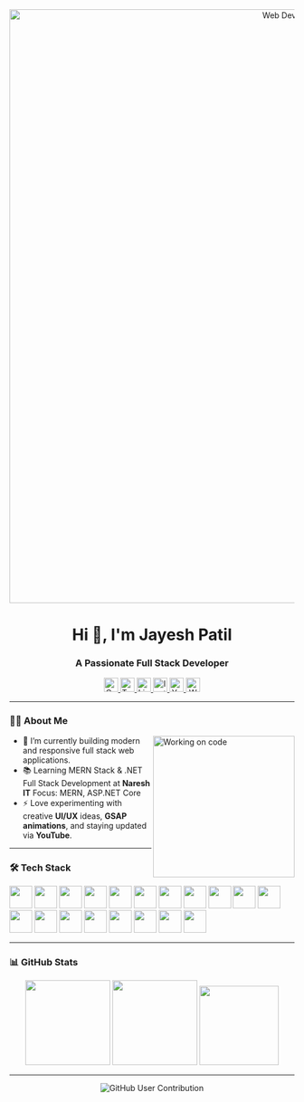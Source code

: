 <div align="center">
  <img width="1050" src="https://raw.githubusercontent.com/PolarBearGG/PolarBearGG/master/web-developer.gif" alt="Web Developer Animation" />
</div>

<h1 align="center">Hi 👋, I'm Jayesh Patil</h1>
<h3 align="center">A Passionate Full Stack Developer</h3>

<div align="center">
  <a href="https://codepen.io/jayeshpatil1553" target="_blank">
    <img src="https://img.shields.io/static/v1?message=Codepen&logo=codepen&label=&color=000000&logoColor=white&labelColor=&style=flat" height="25" alt="Codepen" />
  </a>
  <a href="https://x.com/Jayeshpatil1553" target="_blank">
    <img src="https://img.shields.io/static/v1?message=Twitter&logo=twitter&label=&color=1DA1F2&logoColor=white&labelColor=&style=flat" height="25" alt="Twitter" />
  </a>
  <a href="https://linktr.ee/jayeshpatil1553" target="_blank">
    <img src="https://img.shields.io/static/v1?message=Linktree&logo=linktree&label=&color=1de9b6&logoColor=white&labelColor=&style=flat" height="25" alt="Linktree" />
  </a>
  <a href="https://www.instagram.com/destination_diaries_15/" target="_blank">
    <img src="https://img.shields.io/static/v1?message=Instagram&logo=instagram&label=&color=E4405F&logoColor=white&labelColor=&style=flat" height="25" alt="Instagram" />
  </a>
  <a href="https://www.youtube.com/@Rjarts9869?sub_confirmation=1" target="_blank">
    <img src="https://img.shields.io/static/v1?message=YouTube&logo=youtube&label=&color=FF0000&logoColor=white&labelColor=&style=flat" height="25" alt="YouTube" />
  </a>
  <a href="https://api.whatsapp.com/send/?phone=919209389015&text&type=phone_number&app_absent=0" target="_blank">
    <img src="https://img.shields.io/static/v1?message=WhatsApp&logo=whatsapp&label=&color=25D366&logoColor=white&labelColor=&style=flat" height="25" alt="WhatsApp" />
  </a>
</div>

---

### 👨‍💻 About Me

<img align="right" height="250" src="https://miro.medium.com/v2/resize:fit:1100/format:webp/1*zVnWJtyGOX_kUIDm6ccCfQ.gif" alt="Working on code" />

- 🔭 I’m currently building modern and responsive full stack web applications.
- 📚 Learning MERN Stack & .NET Full Stack Development at **Naresh IT** Focus: MERN, ASP.NET Core
- ⚡ Love experimenting with creative **UI/UX** ideas, **GSAP animations**, and staying updated via **YouTube**.

---

### 🛠️ Tech Stack

<div align="left">
  <img src="https://cdn.jsdelivr.net/gh/devicons/devicon/icons/javascript/javascript-original.svg" height="40" />
  <img src="https://cdn.jsdelivr.net/gh/devicons/devicon/icons/react/react-original.svg" height="40" />
  <img src="https://cdn.simpleicons.org/redux/764ABC" height="40" />
  <img src="https://cdn.simpleicons.org/nodedotjs/339933" height="40" />
  <img src="https://cdn.jsdelivr.net/gh/devicons/devicon/icons/csharp/csharp-original.svg" height="40" />
  <img src="https://cdn.simpleicons.org/mysql/4479A1" height="40" />
  <img src="https://cdn.jsdelivr.net/gh/devicons/devicon/icons/python/python-original.svg" height="40" />
  <img src="https://cdn.simpleicons.org/html5/E34F26" height="40" />
  <img src="https://cdn.simpleicons.org/css3/1572B6" height="40" />
  <img src="https://cdn.jsdelivr.net/gh/devicons/devicon/icons/sass/sass-original.svg" height="40" />
  <img src="https://cdn.jsdelivr.net/gh/devicons/devicon/icons/bootstrap/bootstrap-original.svg" height="40" />
  <img src="https://cdn.simpleicons.org/tailwindcss/06B6D4" height="40" />
  <img src="https://cdn.jsdelivr.net/gh/devicons/devicon/icons/figma/figma-original.svg" height="40" />
  <img src="https://cdn.jsdelivr.net/gh/devicons/devicon/icons/git/git-original.svg" height="40" />
  <img src="https://cdn.jsdelivr.net/gh/devicons/devicon/icons/arduino/arduino-original.svg" height="40" />
  <img src="https://cdn.jsdelivr.net/gh/devicons/devicon/icons/dotnetcore/dotnetcore-original.svg" height="40" />
  <img src="https://skillicons.dev/icons?i=express" height="40" />
  <img src="https://cdn.jsdelivr.net/gh/devicons/devicon/icons/nextjs/nextjs-original.svg" height="40" />
  <img src="https://cdn.jsdelivr.net/gh/devicons/devicon/icons/mongodb/mongodb-original.svg" height="40" />
</div>

---

### 📊 GitHub Stats

<div align="center">
  <img src="https://github-readme-stats.vercel.app/api?username=Jayeshpatil9869&show_icons=true&theme=codeSTACKr&hide_border=true" height="150" />
  <img src="https://github-readme-stats.vercel.app/api/top-langs?username=Jayeshpatil9869&layout=compact&theme=codeSTACKr&hide_border=true" height="150" />
  <img src="https://github-readme-activity-graph.vercel.app/graph?username=Jayeshpatil9869&theme=modern-lilac&area=true&hide_border=true" height="140" />
</div>

---

<div align="center">
  <img src="https://github.com/user-attachments/assets/cdf9823b-2f02-488b-8dd5-ac8223373ebf" alt="GitHub User Contribution" />
</div>
